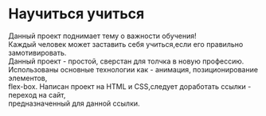 # Научиться учиться  


Данный проект поднимает тему о важности обучения!  
Каждый человек может заставить себя учиться,если его правильно замотивировать.  
Данный проект - простой, сверстан для толчка в новую профессию.  
Использованы основные технологии как - анимация, позиционирование элементов,  
flex-box. 
Написан проект на HTML и CSS,следует доработать ссылки - переход на сайт,  
предназначенный для данной ссылки.  
